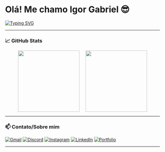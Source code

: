 <h1>Olá! Me chamo Igor Gabriel 😎</h1>

<a href="https://git.io/typing-svg"><img src="https://readme-typing-svg.demolab.com?font=Fira+Code&pause=1000&color=F7F7F7&width=435&lines=Desenvolvedor+web+Full+Stack;Seja+bem-vindo+ao+meu+perfil!" alt="Typing SVG" /></a>

---
### 📈 GitHub Stats

<div style="display: flex; justify-content: center; align-items: center; gap: 20px; flex-wrap: wrap;">
  <img src="https://github-readme-stats.vercel.app/api?username=igor-gdf&show_icons=true&theme=transparent&include_all_commits=true&locale=pt-br" height="200" />

  <img src="https://github-readme-stats.vercel.app/api/top-langs/?username=igor-gdf&layout=compact&theme=transparent&langs_count=9" height="200" />
</div>

---

### 📫 Contato/Sobre mim

[![Gmail](https://img.shields.io/badge/Gmail-333333?style=for-the-badge&logo=gmail&logoColor=red)](mailto:igorgabrielr.andrade@gmail.com)
[![Discord](https://img.shields.io/badge/Discord-7289DA?style=for-the-badge&logo=discord&logoColor=white)](https://discord.com/channels/@igor1106/)
[![Instagram](https://img.shields.io/badge/-Instagram-%23E4405F?style=for-the-badge&logo=instagram&logoColor=white)](https://www.instagram.com/igor_gdf11/)
[![LinkedIn](https://img.shields.io/badge/LinkedIn-0077B5?style=for-the-badge&logo=linkedin&logoColor=white)](https://www.linkedin.com/in/igorgdf11/)
[![Portfolio](https://img.shields.io/badge/Portfolio-FF5722?style=for-the-badge&logo=todoist&logoColor=white)](https://seulink.com)

---
